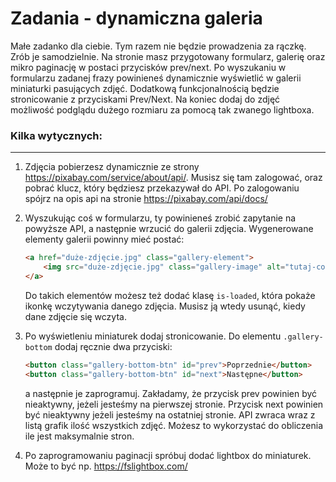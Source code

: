 # Zadania - dynamiczna galeria


Małe zadanko dla ciebie. Tym razem nie będzie prowadzenia za rączkę. Zrób je samodzielnie.
Na stronie masz przygotowany formularz, galerię oraz mikro paginację w postaci przycisków prev/next.
Po wyszukaniu w formularzu zadanej frazy powinieneś dynamicznie wyświetlić w galerii miniaturki pasujących zdjęć.
Dodatkową funkcjonalnością będzie stronicowanie z przyciskami Prev/Next.
Na koniec dodaj do zdjęć możliwość podglądu dużego rozmiaru za pomocą tak zwanego lightboxa.


### Kilka wytycznych:
--------------------------
1. Zdjęcia pobierzesz dynamicznie ze strony https://pixabay.com/service/about/api/. Musisz się tam zalogować, oraz pobrać klucz, który będziesz przekazywał do API. Po zalogowaniu spójrz na opis api na stronie https://pixabay.com/api/docs/

2. Wyszukując coś w formularzu, ty powinieneś zrobić zapytanie na powyższe API, a następnie wrzucić do galerii zdjęcia. Wygenerowane elementy galerii powinny mieć postać:
    ```html
    <a href="duże-zdjęcie.jpg" class="gallery-element">
        <img src="duże-zdjęcie.jpg" class="gallery-image" alt="tutaj-cokolwiek-ze-zwracanych-danych">
    </a>
    ```
    Do takich elementów możesz też dodać klasę `is-loaded`, która pokaże ikonkę wczytywania danego zdjęcia. Musisz ją wtedy usunąć, kiedy dane zdjęcie się wczyta.

3. Po wyświetleniu miniaturek dodaj stronicowanie. Do elementu `.gallery-bottom` dodaj ręcznie dwa przyciski:
    ```html
    <button class="gallery-bottom-btn" id="prev">Poprzednie</button>
    <button class="gallery-bottom-btn" id="next">Następne</button>
    ```
    a następnie je zaprogramuj. Zakładamy, że przycisk prev powinien być nieaktywny, jeżeli jesteśmy na pierwszej stronie. Przycisk next powinien być nieaktywny jeżeli jesteśmy na ostatniej stronie. API zwraca wraz z listą grafik ilość wszystkich zdjęć. Możesz to wykorzystać do obliczenia ile jest maksymalnie stron.

4. Po zaprogramowaniu paginacji spróbuj dodać lightbox do miniaturek. Może to być np. https://fslightbox.com/